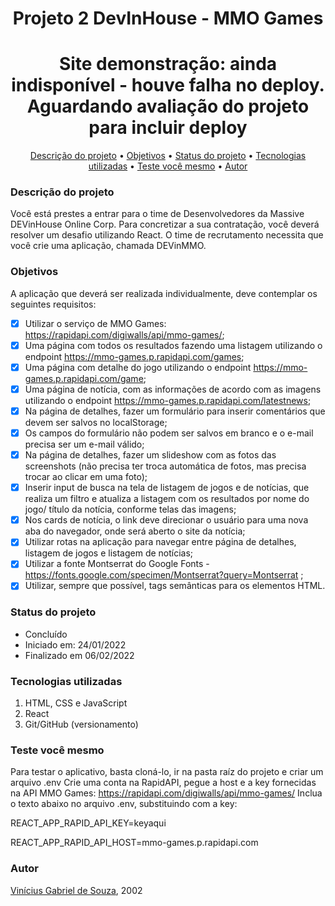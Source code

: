 <h1 align="center"> Projeto 2 DevInHouse - MMO Games</h1>

<h1 align="center">
Site demonstração: ainda indisponível - houve falha no deploy. Aguardando avaliação do projeto para incluir deploy
</h1>

<p align="center">
  <a href="#descricao">Descrição do projeto</a> •
 <a href="#objetivo">Objetivos</a> •
 <a href="#status">Status do projeto</a> • 
 <a href="#tecnologias">Tecnologias utilizadas</a> • 
 <a href="#test">Teste você mesmo</a> •
 <a href="#autor">Autor</a>
</p>

<h3 id="descricao">Descrição do projeto</h3>

Você está prestes a entrar para o time de Desenvolvedores da Massive DEVinHouse Online Corp. Para concretizar a sua contratação, você deverá resolver um desafio utilizando React. O time de recrutamento necessita que você crie uma aplicação, chamada DEVinMMO.


<h3 id="objetivo">Objetivos</h3>

A aplicação que deverá ser realizada individualmente, deve contemplar os seguintes requisitos:

- [X] Utilizar o serviço de MMO Games: https://rapidapi.com/digiwalls/api/mmo-games/;
- [X] Uma página com todos os resultados fazendo uma listagem utilizando o endpoint https://mmo-games.p.rapidapi.com/games;
- [X] Uma página com detalhe do jogo utilizando o endpoint https://mmo-games.p.rapidapi.com/game;
- [X] Uma página de notícia, com as informações de acordo com as imagens utilizando o endpoint https://mmo-games.p.rapidapi.com/latestnews;
- [X] Na página de detalhes, fazer um formulário para inserir comentários que devem ser salvos no localStorage;
- [X] Os campos do formulário não podem ser salvos em branco e o e-mail precisa ser um e-mail válido;
- [X] Na página de detalhes, fazer um slideshow com as fotos das screenshots (não precisa ter troca automática de fotos, mas precisa trocar ao clicar em uma foto);
- [X] Inserir input de busca na tela de listagem de jogos e de notícias, que realiza um filtro e atualiza a listagem com os resultados por nome do jogo/ título da notícia, conforme telas das imagens;
- [X] Nos cards de notícia, o link deve direcionar o usuário para uma nova aba do navegador, onde será aberto o site da notícia;
- [X] Utilizar rotas na aplicação para navegar entre página de detalhes, listagem de jogos e listagem de notícias;
- [X] Utilizar a fonte Montserrat do Google Fonts - https://fonts.google.com/specimen/Montserrat?query=Montserrat ;
- [X] Utilizar, sempre que possível, tags semânticas para os elementos HTML.

<h3 id="status">Status do projeto</h3>

* Concluído
* Iniciado em: 24/01/2022
* Finalizado em 06/02/2022

<h3 id="tecnologias">Tecnologias utilizadas</h3>

1. HTML, CSS e JavaScript
2. React
3. Git/GitHub (versionamento)

<h3 id="test">Teste você mesmo</h3>

Para testar o aplicativo, basta cloná-lo, ir na pasta raíz do projeto e criar um arquivo .env
Crie uma conta na RapidAPI, pegue a host e a key fornecidas na API MMO Games: https://rapidapi.com/digiwalls/api/mmo-games/
Inclua o texto abaixo no arquivo .env, substituindo com a key:


REACT_APP_RAPID_API_KEY=keyaqui

REACT_APP_RAPID_API_HOST=mmo-games.p.rapidapi.com



<h3 id="autor">Autor</h3>

[Vinícius Gabriel de Souza](https://github.com/ViniiSouza), 2002
